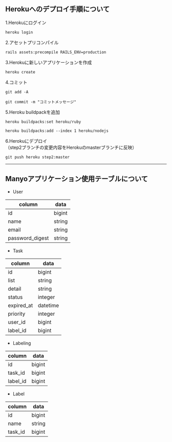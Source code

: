 ## Herokuへのデプロイ手順について

1.Herokuにログイン
```
heroku login
```
2.アセットプリコンパイル
```
rails assets:precompile RAILS_ENV=production
```
3.Herokuに新しいアプリケーションを作成
```
heroku create
```
4.コミット
```
git add -A
```
```
git commit -m "コミットメッセージ"
```
5.Heroku buildpackを追加
```
heroku buildpacks:set heroku/ruby
```
```
heroku buildpacks:add --index 1 heroku/nodejs
```
6.Herokuにデプロイ<br>
（step2ブランチの変更内容をHerokuのmasterブランチに反映）
```
git push heroku step2:master
```
***

## Manyoアプリケーション使用テーブルについて

* User

| column | data |
| ---- | ---- |
| id | bigint |
| name | string |
| email | string |
| password_digest | string |


* Task

| column | data |
| ---- | ---- |
| id | bigint |
| list | string |
| detail | string |
| status | integer |
| expired_at | datetime |
| priority | integer |
| user_id | bigint |
| label_id | bigint |

* Labeling

| column | data |
| ---- | ---- |
| id | bigint |
| task_id | bigint |
| label_id | bigint |

* Label

| column | data |
| ---- | ---- |
| id | bigint |
| name | string |
| task_id | bigint |